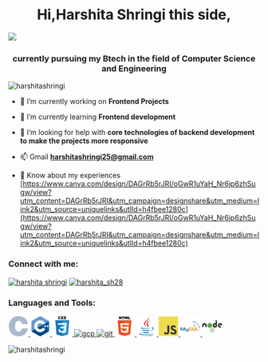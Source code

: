 <h1 align="center">Hi,Harshita Shringi this side,</h1>
<img src=https://images.pexels.com/photos/2653362/pexels-photo-2653362.jpeg height="400",width="1000">
<h3 align="center">currently pursuing my Btech in the field of Computer Science and Engineering</h3>

<p align="left"> <img src="https://komarev.com/ghpvc/?username=harshitashringi&label=Profile%20views&color=0e75b6&style=flat" alt="harshitashringi" /> </p>

- 🔭 I’m currently working on **Frontend Projects**

- 🌱 I’m currently learning **Frontend development**

- 🤝 I’m looking for help with **core technologies of backend development to make the projects more responsive**

- 📫 Gmail **harshitashringi25@gmail.com**

- 📄 Know about my experiences [https://www.canva.com/design/DAGrRb5rJRI/oGwR1uYaH_Nr6jp6zhSugw/view?utm_content=DAGrRb5rJRI&utm_campaign=designshare&utm_medium=link2&utm_source=uniquelinks&utlId=h4fbee1280c](https://www.canva.com/design/DAGrRb5rJRI/oGwR1uYaH_Nr6jp6zhSugw/view?utm_content=DAGrRb5rJRI&utm_campaign=designshare&utm_medium=link2&utm_source=uniquelinks&utlId=h4fbee1280c)

<h3 align="left">Connect with me:</h3>
<p align="left">
<a href="https://linkedin.com/in/harshita shringi" target="blank"><img align="center" src="https://raw.githubusercontent.com/rahuldkjain/github-profile-readme-generator/master/src/images/icons/Social/linked-in-alt.svg" alt="harshita shringi" height="30" width="40" /></a>
<a href="https://instagram.com/harshita_sh28" target="blank"><img align="center" src="https://raw.githubusercontent.com/rahuldkjain/github-profile-readme-generator/master/src/images/icons/Social/instagram.svg" alt="harshita_sh28" height="30" width="40" /></a>
</p>

<h3 align="left">Languages and Tools:</h3>
<p align="left"> <a href="https://www.cprogramming.com/" target="_blank" rel="noreferrer"> <img src="https://raw.githubusercontent.com/devicons/devicon/master/icons/c/c-original.svg" alt="c" width="40" height="40"/> </a> <a href="https://www.w3schools.com/cpp/" target="_blank" rel="noreferrer"> <img src="https://raw.githubusercontent.com/devicons/devicon/master/icons/cplusplus/cplusplus-original.svg" alt="cplusplus" width="40" height="40"/> </a> <a href="https://www.w3schools.com/css/" target="_blank" rel="noreferrer"> <img src="https://raw.githubusercontent.com/devicons/devicon/master/icons/css3/css3-original-wordmark.svg" alt="css3" width="40" height="40"/> </a> <a href="https://cloud.google.com" target="_blank" rel="noreferrer"> <img src="https://www.vectorlogo.zone/logos/google_cloud/google_cloud-icon.svg" alt="gcp" width="40" height="40"/> </a> <a href="https://git-scm.com/" target="_blank" rel="noreferrer"> <img src="https://www.vectorlogo.zone/logos/git-scm/git-scm-icon.svg" alt="git" width="40" height="40"/> </a> <a href="https://www.w3.org/html/" target="_blank" rel="noreferrer"> <img src="https://raw.githubusercontent.com/devicons/devicon/master/icons/html5/html5-original-wordmark.svg" alt="html5" width="40" height="40"/> </a> <a href="https://www.java.com" target="_blank" rel="noreferrer"> <img src="https://raw.githubusercontent.com/devicons/devicon/master/icons/java/java-original.svg" alt="java" width="40" height="40"/> </a> <a href="https://developer.mozilla.org/en-US/docs/Web/JavaScript" target="_blank" rel="noreferrer"> <img src="https://raw.githubusercontent.com/devicons/devicon/master/icons/javascript/javascript-original.svg" alt="javascript" width="40" height="40"/> </a> <a href="https://www.mysql.com/" target="_blank" rel="noreferrer"> <img src="https://raw.githubusercontent.com/devicons/devicon/master/icons/mysql/mysql-original-wordmark.svg" alt="mysql" width="40" height="40"/> </a> <a href="https://nodejs.org" target="_blank" rel="noreferrer"> <img src="https://raw.githubusercontent.com/devicons/devicon/master/icons/nodejs/nodejs-original-wordmark.svg" alt="nodejs" width="40" height="40"/> </a> </p>

<p><img align="center" src="https://github-readme-stats.vercel.app/api/top-langs?username=harshitashringi&show_icons=true&locale=en&layout=compact" alt="harshitashringi" /></p>

